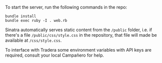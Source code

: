 To start the server, run the following commands in the repo:

    bundle install
    bundle exec ruby -I . web.rb

Sinatra automatically serves static content from the `/public` folder,
i.e. if there's a file `/public/css/style.css` in the repository, that
file will made be available at `/css/style.css`.

To interface with Tradera some environment variables with API keys are
required, consult your local Campañero for help.
